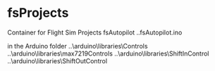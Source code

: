 # fsProjects
Container for Flight Sim Projects
fsAutopilot
..fsAutopilot.ino

in the Arduino folder
..\arduino\libraries\Controls
..\arduino\libraries\max7219Controls
..\arduino\libraries\ShiftInControl
..\arduino\libraries\ShiftOutControl
